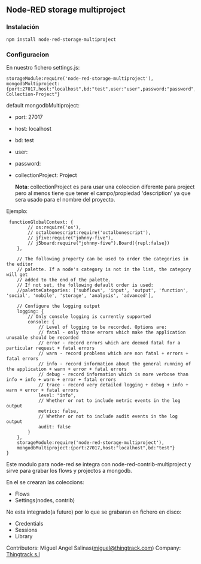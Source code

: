 ## Node-RED storage multiproject   

### Instalación
```
npm install node-red-storage-multiproject
```
### Configuracion 

En nuestro fichero settings.js:
```
storageModule:require('node-red-storage-multiproject'),
mongodbMultiproject:{port:27017,host:"localhost",bd:"test",user:"user",password:"password",collectionProject:"other-Collection-Project"}
```
default mongodbMultiproject:
- port: 27017
- host: localhost
- bd: test
- user:
- password:
- collectionProject: Project

    **Nota**: collectionProject es para usar una coleccion diferente para project pero al menos tiene que tener el campo/propiedad 'description' ya 
    que sera usado para el nombre del proyecto.
    
Ejemplo:

```
 functionGlobalContext: {
        // os:require('os'),
        // octalbonescript:require('octalbonescript'),
        // jfive:require("johnny-five"),
        // j5board:require("johnny-five").Board({repl:false})
    },

    // The following property can be used to order the categories in the editor
    // palette. If a node's category is not in the list, the category will get
    // added to the end of the palette.
    // If not set, the following default order is used:
    //paletteCategories: ['subflows', 'input', 'output', 'function', 'social', 'mobile', 'storage', 'analysis', 'advanced'],

    // Configure the logging output
    logging: {
        // Only console logging is currently supported
        console: {
            // Level of logging to be recorded. Options are:
            // fatal - only those errors which make the application unusable should be recorded
            // error - record errors which are deemed fatal for a particular request + fatal errors
            // warn - record problems which are non fatal + errors + fatal errors
            // info - record information about the general running of the application + warn + error + fatal errors
            // debug - record information which is more verbose than info + info + warn + error + fatal errors
            // trace - record very detailed logging + debug + info + warn + error + fatal errors
            level: "info",
            // Whether or not to include metric events in the log output
            metrics: false,
            // Whether or not to include audit events in the log output
            audit: false
        }
    },
    storageModule:require('node-red-storage-multiproject'),
    mongodbMultiproject:{port:27017,host:"localhost",bd:"test"}
}
```
Este modulo para node-red se integra con node-red-contrib-multiproject y sirve para grabar los flows y projectos a mongodb.

En el se crearan las coleccions:

- Flows
- Settings(nodes, contrib)

No esta integrado(a futuro) por lo que se grabaran en fichero en disco:

- Credentials
- Sessions
- Library

Contributors: Miguel Angel Salinas(miguel@thingtrack.com)
Company: [Thingtrack s.l](http://www.thingtrack.com)